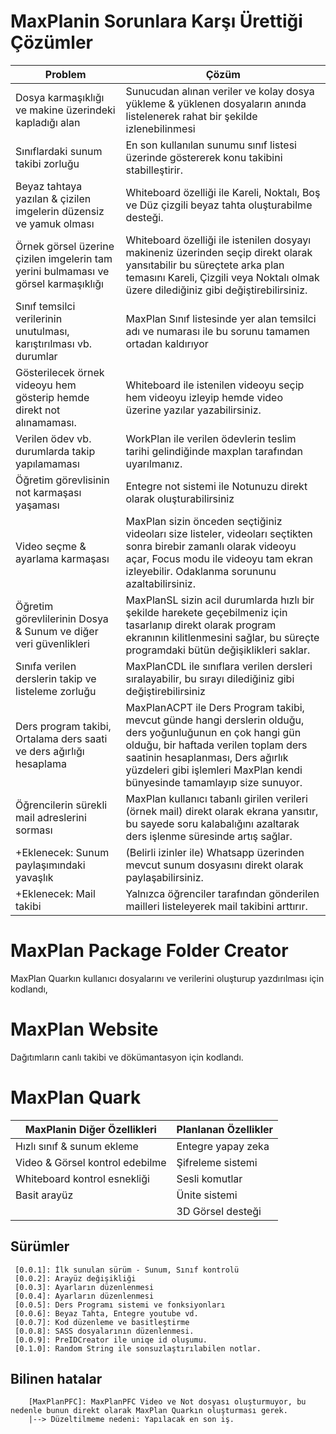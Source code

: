 # MaxPlanin Sorunlara Karşı Ürettiği Çözümler

| Problem                                                                            | Çözüm                                                                                                                                                                                                                                                               |
|------------------------------------------------------------------------------------|---------------------------------------------------------------------------------------------------------------------------------------------------------------------------------------------------------------------------------------------------------------------|
| Dosya karmaşıklığı ve makine üzerindeki kapladığı alan                             | Sunucudan alınan veriler ve kolay dosya yükleme & yüklenen dosyaların anında listelenerek rahat bir şekilde izlenebilinmesi                                                                                                                                         |
| Sınıflardaki sunum takibi zorluğu                                                  | En son kullanılan sunumu sınıf listesi üzerinde göstererek konu takibini stabilleştirir.                                                                                                                                                                            |
| Beyaz tahtaya yazılan & çizilen imgelerin düzensiz ve yamuk olması                 | Whiteboard özelliği ile Kareli, Noktalı, Boş ve Düz çizgili beyaz tahta oluşturabilme desteği.                                                                                                                                                                      |
| Örnek görsel üzerine çizilen imgelerin tam yerini bulmaması ve görsel karmaşıklığı | Whiteboard özelliği ile istenilen dosyayı makineniz üzerinden seçip direkt olarak yansıtabilir bu süreçtete arka plan temasını Kareli, Çizgili veya Noktalı olmak üzere dilediğiniz gibi değiştirebilirsiniz.                                                       |
| Sınıf temsilci verilerinin unutulması, karıştırılması vb. durumlar                 | MaxPlan Sınıf listesinde yer alan temsilci adı ve numarası ile bu sorunu tamamen ortadan kaldırıyor                                                                                                                                                                 |
| Gösterilecek örnek videoyu hem gösterip hemde direkt not alınamaması.              | Whiteboard ile istenilen videoyu seçip hem videoyu izleyip hemde video üzerine yazılar yazabilirsiniz.                                                                                                                                                              |
| Verilen ödev vb. durumlarda takip yapılamaması                                     | WorkPlan ile verilen ödevlerin teslim tarihi gelindiğinde maxplan tarafından uyarılmanız.                                                                                                                                                                           |
| Öğretim görevlisinin not karmaşası yaşaması                                        | Entegre not sistemi ile Notunuzu direkt olarak oluşturabilirsiniz                                                                                                                                                                                                   |
| Video seçme & ayarlama karmaşası                                                   | MaxPlan sizin önceden seçtiğiniz videoları size listeler, videoları seçtikten sonra birebir zamanlı olarak videoyu açar, Focus modu ile videoyu tam ekran izleyebilir. Odaklanma sorununu azaltabilirsiniz.                                                         |
| Öğretim görevlilerinin Dosya & Sunum ve diğer veri güvenlikleri                    | MaxPlanSL sizin acil durumlarda hızlı bir şekilde harekete geçebilmeniz için tasarlanıp direkt olarak program ekranının kilitlenmesini sağlar, bu süreçte programdaki bütün değişiklikleri saklar.                                                                  |
| Sınıfa verilen derslerin takip ve listeleme zorluğu                                | MaxPlanCDL ile sınıflara verilen dersleri sıralayabilir, bu sırayı dilediğiniz gibi değiştirebilirsiniz                                                                                                                                                             |
| Ders program takibi, Ortalama ders saati ve ders ağırlığı hesaplama                | MaxPlanACPT ile Ders Program takibi, mevcut günde hangi derslerin olduğu, ders yoğunluğunun en çok hangi gün olduğu, bir haftada verilen toplam ders saatinin hesaplanması, Ders ağırlık yüzdeleri gibi işlemleri MaxPlan kendi bünyesinde tamamlayıp size sunuyor. |
| Öğrencilerin sürekli mail adreslerini sorması                                      | MaxPlan kullanıcı tabanlı girilen verileri (örnek mail) direkt olarak ekrana yansıtır, bu sayede soru kalabalığını azaltarak ders işlenme süresinde artış sağlar.                                                                                                   |
| +Eklenecek: Sunum paylaşımındaki yavaşlık                                          | (Belirli izinler ile) Whatsapp üzerinden mevcut sunum dosyasını direkt olarak paylaşabilirsiniz.                                                                                                                                                                    |
| +Eklenecek: Mail takibi                                                            | Yalnızca öğrenciler tarafından gönderilen mailleri listeleyerek mail takibini arttırır.                                                                                                                                                                             |


# MaxPlan Package Folder Creator
MaxPlan Quarkın kullanıcı dosyalarını ve verilerini oluşturup yazdırılması için kodlandı,

# MaxPlan Website
Dağıtımların canlı takibi ve dökümantasyon için kodlandı.

# MaxPlan Quark
| MaxPlanin Diğer Özellikleri    | Planlanan Özellikler |
|--------------------------------|----------------------|
| Hızlı sınıf & sunum ekleme     | Entegre yapay zeka   |
| Video & Görsel kontrol edebilme | Şifreleme sistemi    |
| Whiteboard kontrol esnekliği   | Sesli komutlar       |
| Basit arayüz                   | Ünite sistemi        |
|                                | 3D Görsel desteği    |

## Sürümler
``` 
 [0.0.1]: İlk sunulan sürüm - Sunum, Sınıf kontrolü
 [0.0.2]: Arayüz değişikliği 
 [0.0.3]: Ayarların düzenlenmesi
 [0.0.4]: Ayarların düzenlenmesi
 [0.0.5]: Ders Programı sistemi ve fonksiyonları
 [0.0.6]: Beyaz Tahta, Entegre youtube vd.
 [0.0.7]: Kod düzenleme ve basitleştirme
 [0.0.8]: SASS dosyalarının düzenlenmesi.
 [0.0.9]: PreIDCreator ile uniqe id oluşumu.
 [0.1.0]: Random String ile sonsuzlaştırılabilen notlar.
```
## Bilinen hatalar
``` 
    [MaxPlanPFC]: MaxPlanPFC Video ve Not dosyası oluşturmuyor, bu nedenle bunun direkt olarak MaxPlan Quarkın oluşturması gerek.
    |--> Düzeltilmeme nedeni: Yapılacak en son iş. 
```